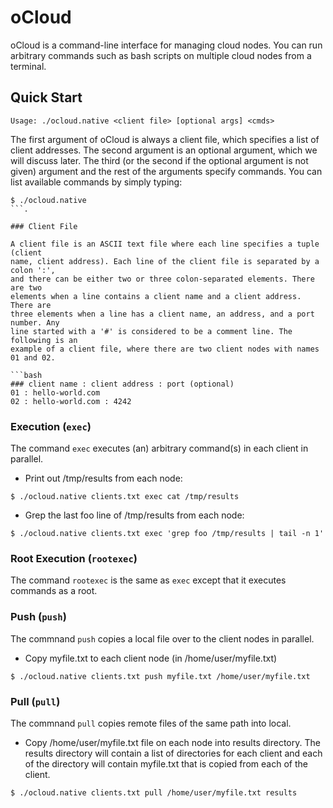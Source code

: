 oCloud
======

oCloud is a command-line interface for managing cloud nodes. You can run
arbitrary commands such as bash scripts on multiple cloud nodes from a terminal.

Quick Start
-----------

```
Usage: ./ocloud.native <client file> [optional args] <cmds>
```

The first argument of oCloud is always a client file, which specifies a list of
client addresses. The second argument is an optional argument, which we will
discuss later. The third (or the second if the optional argument is not given)
argument and the rest of the arguments specify commands. You can list available
commands by simply typing:
```
$ ./ocloud.native
```.

### Client File

A client file is an ASCII text file where each line specifies a tuple (client
name, client address). Each line of the client file is separated by a colon ':',
and there can be either two or three colon-separated elements. There are two
elements when a line contains a client name and a client address. There are
three elements when a line has a client name, an address, and a port number. Any
line started with a '#' is considered to be a comment line. The following is an
example of a client file, where there are two client nodes with names 01 and 02.

```bash
### client name : client address : port (optional)
01 : hello-world.com
02 : hello-world.com : 4242
```

### Execution (`exec`)

The command `exec` executes (an) arbitrary command(s) in each client in
parallel.

* Print out /tmp/results from each node:
```
$ ./ocloud.native clients.txt exec cat /tmp/results
```

* Grep the last foo line of /tmp/results from each node:
```
$ ./ocloud.native clients.txt exec 'grep foo /tmp/results | tail -n 1'
```

### Root Execution (`rootexec`)

The command `rootexec` is the same as `exec` except that it executes commands as
a root.

### Push (`push`)

The commnand `push` copies a local file over to the client nodes in parallel.

* Copy myfile.txt to each client node (in /home/user/myfile.txt)
```
$ ./ocloud.native clients.txt push myfile.txt /home/user/myfile.txt
```

### Pull (`pull`)

The commnand `pull` copies remote files of the same path into local.

* Copy /home/user/myfile.txt file on each node into results directory. The
  results directory will contain a list of directories for each client and each
  of the directory will contain myfile.txt that is copied from each of the client.
```
$ ./ocloud.native clients.txt pull /home/user/myfile.txt results
```

